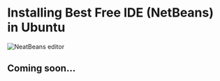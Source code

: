 # Installing Best Free IDE (NetBeans) in Ubuntu
![NeatBeans editor](/img/ide-free/netbeans-header.pngbootstrap4 )
## Coming soon...
